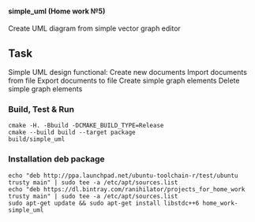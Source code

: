 #### simple_uml (Home work №5)
Create UML diagram from simple vector graph editor

## Task

Simple UML design functional:
Create new documents
Import documents from file
Export documents to file
Create simple graph elements
Delete simple graph elements

### Build, Test & Run
```
cmake -H. -Bbuild -DCMAKE_BUILD_TYPE=Release
cmake --build build --target package
build/simple_uml
```

### Installation deb package
```
echo "deb http://ppa.launchpad.net/ubuntu-toolchain-r/test/ubuntu trusty main" | sudo tee -a /etc/apt/sources.list
echo "deb https://dl.bintray.com/ranihilator/projects_for_home_work trusty main" | sudo tee -a /etc/apt/sources.list
sudo apt-get update && sudo apt-get install libstdc++6 home_work-simple_uml
```
